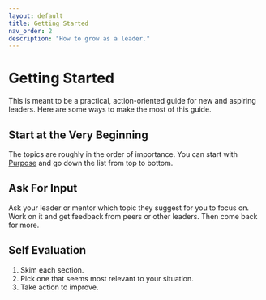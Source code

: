 ```yaml
---
layout: default
title: Getting Started
nav_order: 2
description: "How to grow as a leader."
---
```


# Getting Started
This is meant to be a practical, action-oriented guide for new and aspiring leaders.
Here are some ways to make the most of this guide.

## Start at the Very Beginning
The topics are roughly in the order of importance.  You can start with [Purpose](purpose.md) and go down the list from top to bottom.

## Ask For Input
Ask your leader or mentor which topic they suggest for you to focus on.
Work on it and get feedback from peers or other leaders.
Then come back for more.

## Self Evaluation
1. Skim each section.
2. Pick one that seems most relevant to your situation.
3. Take action to improve.
